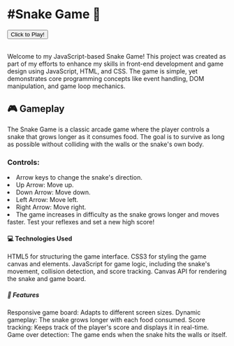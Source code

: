 <h1>#Snake Game 🐍</h1>

<div class="btns">
        <button type="submit"><a href="https://jeongjieon.github.io/SnakeGame" style="text-decoration: none; color: black; ">Click to Play!</a></button>
    </div> 
<br>

<p1>Welcome to my JavaScript-based Snake Game! This project was created as part of my efforts to enhance my skills in front-end development and game design using JavaScript, HTML, and CSS. The game is simple, yet demonstrates core programming concepts like event handling, DOM manipulation, and game loop mechanics.</p1>

<h2>🎮 Gameplay</h2>
<p2>The Snake Game is a classic arcade game where the player controls a snake that grows longer as it consumes food. The goal is to survive as long as possible without colliding with the walls or the snake's own body.</p2>

<h3> Controls: </h3>
<li>Arrow keys to change the snake's direction.</li>
<li>Up Arrow: Move up.</li>
<li>Down Arrow: Move down.</li>
<li>Left Arrow: Move left.</li>
<li>Right Arrow: Move right.</li>
<li>The game increases in difficulty as the snake grows longer and moves faster. Test your reflexes and set a new high score!</li>

<h4>💻 Technologies Used </h4>
<p3>HTML5 for structuring the game interface.
CSS3 for styling the game canvas and elements.
JavaScript for game logic, including the snake's movement, collision detection, and score tracking.
Canvas API for rendering the snake and game board. </p3>

<h5> 🚀 Features </h5>
<p4>Responsive game board: Adapts to different screen sizes.
Dynamic gameplay: The snake grows longer with each food consumed.
Score tracking: Keeps track of the player's score and displays it in real-time.
Game over detection: The game ends when the snake hits the walls or itself.</p4>
